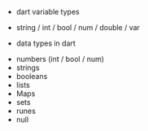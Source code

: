 - dart variable types
+ string / int / bool / num / double / var

- data types in dart
+ numbers (int / bool / num)
+ strings 
+ booleans 
+ lists
+ Maps
+ sets
+ runes
+ null